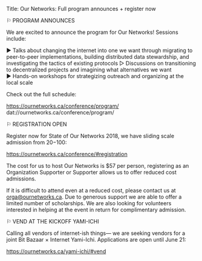 Title: Our Networks: Full program announces + register now

⚐ PROGRAM ANNOUNCES

We are excited to announce the program for Our Networks! Sessions include:

▶︎ Talks about changing the internet into one we want through migrating to peer-to-peer implementations, building distributed data stewardship, and investigating the tactics of existing protocols
▷ Discussions on transitioning to decentralized projects and imagining what alternatives we want  
▶︎ Hands-on workshops for strategizing outreach and organizing at the local scale

Check out the full schedule:

https://ournetworks.ca/conference/program/
dat://ournetworks.ca/conference/program/

⚐ REGISTRATION OPEN

Register now for State of Our Networks 2018, we have sliding scale admission from $20-$100:

https://ournetworks.ca/conference/#registration

The cost for us to host Our Networks is $57 per person, registering as an Organization Supporter or Supporter allows us to offer reduced cost admissions.

If it is difficult to attend even at a reduced cost, please contact us at orga@ournetworks.ca. Due to generous support we are able to offer a limited number of scholarships. We are also looking for volunteers interested in helping at the event in return for complimentary admission.

⚐ VEND AT THE KICKOFF YAMI-ICHI

Calling all vendors of internet-ish things— we are seeking vendors for a joint Bit Bazaar × Internet Yami-Ichi. Applications are open until June 21:

https://ournetworks.ca/yami-ichi/#vend

